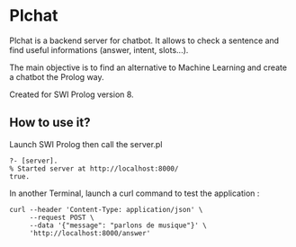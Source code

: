 # Plchat

Plchat is a backend server for chatbot. It allows to check a sentence and find useful informations (answer, intent, slots...).

The main objective is to find an alternative to Machine Learning and create a chatbot the Prolog way.

Created for SWI Prolog version 8.

## How to use it?

Launch SWI Prolog then call the server.pl

```
?- [server].
% Started server at http://localhost:8000/
true.
```

In another Terminal, launch a curl command to test the application : 

```
curl --header 'Content-Type: application/json' \
     --request POST \
     --data '{"message": "parlons de musique"}' \
     'http://localhost:8000/answer'
```
